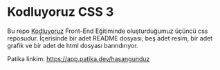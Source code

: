 # Kodluyoruz CSS 3
Bu repo [Kodluyoruz](https://www.kodluyoruz.org) Front-End Eğitiminde oluşturduğumuz üçüncü css reposudur. İçerisinde bir adet README dosyası, beş adet resim, bir adet grafik ve bir adet de html dosyası barındırıyor.

Patika linkim: https://app.patika.dev/hasangunduz
